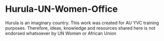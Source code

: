 # Hurula-UN-Women-Office
Hurula is an imaginary country. This work was created for AU YVC training purposes. Therefore, ideas, knowledge and resources shared here is not endorsed whatsoever by UN Women or African Union
